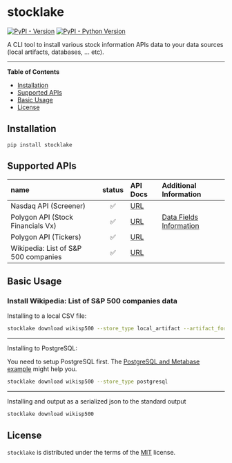 # stocklake

[![PyPI - Version](https://img.shields.io/pypi/v/stocklake.svg)](https://pypi.org/project/stocklake)
[![PyPI - Python Version](https://img.shields.io/pypi/pyversions/stocklake.svg)](https://pypi.org/project/stocklake)

A CLI tool to install various stock information APIs data to your data sources (local artifacts, databases, ... etc).

-----

**Table of Contents**

- [Installation](#installation)
- [Supported APIs](#supported-apis)
- [Basic Usage](#basic-usage)
- [License](#license)

## Installation

```console
pip install stocklake
```

## Supported APIs

| name | status | API Docs | Additional Information |
| :--- | :---: | :--- | :--- |
| Nasdaq API (Screener) | ✅ | [URL](https://www.nasdaq.com/market-activity/stocks/screener) | |
| Polygon API (Stock Financials Vx) | ✅ | [URL](https://polygon.io/docs/stocks/get_vx_reference_financials) | [Data Fields Information](https://polygon.io/blog/financials-api-glossary-of-fields) |
| Polygon API (Tickers) | ✅  | [URL](https://polygon.io/docs/stocks/get_v3_reference_tickers) | |
| Wikipedia: List of S&P 500 companies | ✅ | [URL](https://en.wikipedia.org/wiki/List_of_S%26P_500_companies) |  |

## Basic Usage

### Install Wikipedia: List of S&P 500 companies data

Installing to a local CSV file:

```bash
stocklake download wikisp500 --store_type local_artifact --artifact_format csv
```

----

Installing to PostgreSQL:

You need to setup PostgreSQL first. The [PostgreSQL and Metabase example](https://tsugumi-sys.github.io/stocklake/examples/postgresql_and_metabase/) might help you.

```bash
stocklake download wikisp500 --store_type postgresql
```

----

Installing and output as a serialized json to the standard output

```bash
stocklake download wikisp500
```

## License

`stocklake` is distributed under the terms of the [MIT](https://spdx.org/licenses/MIT.html) license.
